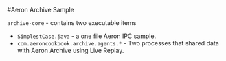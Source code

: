 #Aeron Archive Sample

`archive-core` - contains two executable items

  - `SimplestCase.java` - a one file Aeron IPC sample.
  - `com.aeroncookbook.archive.agents.*` - Two processes that shared data with Aeron Archive using Live Replay.